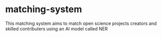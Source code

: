 # matching-system
This matching system aims to match open science projects creators and skilled contributers using an AI model called NER
